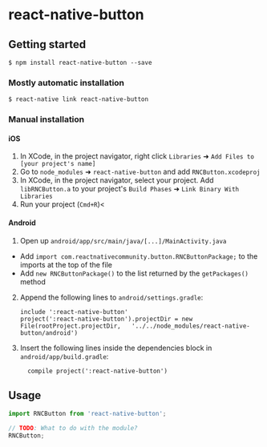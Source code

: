 
# react-native-button

## Getting started

`$ npm install react-native-button --save`

### Mostly automatic installation

`$ react-native link react-native-button`

### Manual installation


#### iOS

1. In XCode, in the project navigator, right click `Libraries` ➜ `Add Files to [your project's name]`
2. Go to `node_modules` ➜ `react-native-button` and add `RNCButton.xcodeproj`
3. In XCode, in the project navigator, select your project. Add `libRNCButton.a` to your project's `Build Phases` ➜ `Link Binary With Libraries`
4. Run your project (`Cmd+R`)<

#### Android

1. Open up `android/app/src/main/java/[...]/MainActivity.java`
  - Add `import com.reactnativecommunity.button.RNCButtonPackage;` to the imports at the top of the file
  - Add `new RNCButtonPackage()` to the list returned by the `getPackages()` method
2. Append the following lines to `android/settings.gradle`:
  	```
  	include ':react-native-button'
  	project(':react-native-button').projectDir = new File(rootProject.projectDir, 	'../../node_modules/react-native-button/android')
  	```
3. Insert the following lines inside the dependencies block in `android/app/build.gradle`:
  	```
      compile project(':react-native-button')
  	```


## Usage
```javascript
import RNCButton from 'react-native-button';

// TODO: What to do with the module?
RNCButton;
```
  